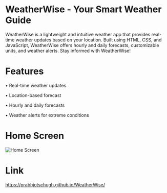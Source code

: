 # WeatherWise - Your Smart Weather Guide
WeatherWise is a lightweight and intuitive weather app that provides real-time weather updates based on your location. Built using HTML, CSS, and JavaScript, WeatherWise offers hourly and daily forecasts, customizable units, and weather alerts. Stay informed with WeatherWise!

# Features
• Real-time weather updates

• Location-based forecast

• Hourly and daily forecasts

• Weather alerts for extreme conditions


# Home Screen

![Home Screen](https://github.com/prabhjotschugh/WeatherWise/assets/64200536/0a0e92fe-4c61-4187-8404-f3d5a3f68448)

# Link
https://prabhjotschugh.github.io/WeatherWise/
